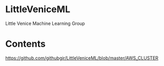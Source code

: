 # LittleVeniceML
Little Venice Machine Learning Group



# Contents
https://github.com/githubgir/LittleVeniceML/blob/master/AWS_CLUSTER








